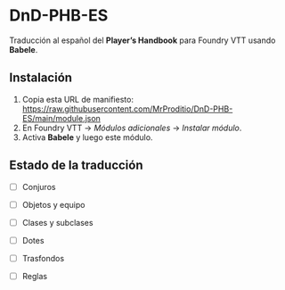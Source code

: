 # DnD-PHB-ES

Traducción al español del **Player’s Handbook** para Foundry VTT usando **Babele**.

## Instalación
1. Copia esta URL de manifiesto: https://raw.githubusercontent.com/MrProditio/DnD-PHB-ES/main/module.json
2. En Foundry VTT → *Módulos adicionales* → *Instalar módulo*.  
3. Activa **Babele** y luego este módulo.  

## Estado de la traducción
- [ ] Conjuros
- [ ] Objetos y equipo
- [ ] Clases y subclases
- [ ] Dotes
- [ ] Trasfondos
- [ ] Reglas


